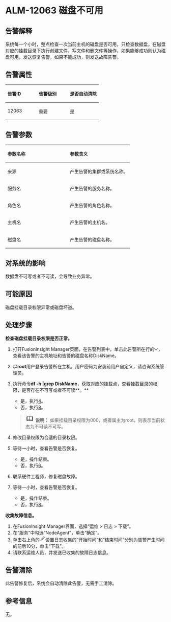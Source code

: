 # ALM-12063 磁盘不可用<a name="ALM-12063"></a>

## 告警解释<a name="section25514987"></a>

系统每一个小时，整点检查一次当前主机的磁盘是否可用，只检查数据盘，在磁盘对应的挂载目录下执行创建文件，写文件和删文件等操作，如果能够成功则认为磁盘可用，发送恢复告警，如果不能成功，则发送故障告警。

## 告警属性<a name="section28308296"></a>

<a name="table36969235"></a>
<table><thead align="left"><tr id="row42433012"><th class="cellrowborder" valign="top" width="33.33333333333333%" id="mcps1.1.4.1.1"><p id="p14521914"><a name="p14521914"></a><a name="p14521914"></a>告警ID</p>
</th>
<th class="cellrowborder" valign="top" width="33.33333333333333%" id="mcps1.1.4.1.2"><p id="p35424385"><a name="p35424385"></a><a name="p35424385"></a>告警级别</p>
</th>
<th class="cellrowborder" valign="top" width="33.33333333333333%" id="mcps1.1.4.1.3"><p id="p50802928"><a name="p50802928"></a><a name="p50802928"></a>是否自动清除</p>
</th>
</tr>
</thead>
<tbody><tr id="row21396528"><td class="cellrowborder" valign="top" width="33.33333333333333%" headers="mcps1.1.4.1.1 "><p id="p55397225"><a name="p55397225"></a><a name="p55397225"></a>12063</p>
</td>
<td class="cellrowborder" valign="top" width="33.33333333333333%" headers="mcps1.1.4.1.2 "><p id="p57990210"><a name="p57990210"></a><a name="p57990210"></a>重要</p>
</td>
<td class="cellrowborder" valign="top" width="33.33333333333333%" headers="mcps1.1.4.1.3 "><p id="p66695395"><a name="p66695395"></a><a name="p66695395"></a>是</p>
</td>
</tr>
</tbody>
</table>

## 告警参数<a name="section53448080"></a>

<a name="table33617909"></a>
<table><thead align="left"><tr id="row23730911"><th class="cellrowborder" valign="top" width="50%" id="mcps1.1.3.1.1"><p id="p43155662"><a name="p43155662"></a><a name="p43155662"></a>参数名称</p>
</th>
<th class="cellrowborder" valign="top" width="50%" id="mcps1.1.3.1.2"><p id="p5947729"><a name="p5947729"></a><a name="p5947729"></a>参数含义</p>
</th>
</tr>
</thead>
<tbody><tr id="row1854114403610"><td class="cellrowborder" valign="top" width="50%" headers="mcps1.1.3.1.1 "><p id="p17935380415"><a name="p17935380415"></a><a name="p17935380415"></a>来源</p>
</td>
<td class="cellrowborder" valign="top" width="50%" headers="mcps1.1.3.1.2 "><p id="p187931338134115"><a name="p187931338134115"></a><a name="p187931338134115"></a>产生告警的集群或系统名称。</p>
</td>
</tr>
<tr id="row12004049"><td class="cellrowborder" valign="top" width="50%" headers="mcps1.1.3.1.1 "><p id="p32803893"><a name="p32803893"></a><a name="p32803893"></a>服务名</p>
</td>
<td class="cellrowborder" valign="top" width="50%" headers="mcps1.1.3.1.2 "><p id="p39869670"><a name="p39869670"></a><a name="p39869670"></a>产生告警的服务名称。</p>
</td>
</tr>
<tr id="row23282710"><td class="cellrowborder" valign="top" width="50%" headers="mcps1.1.3.1.1 "><p id="p6851364"><a name="p6851364"></a><a name="p6851364"></a>角色名</p>
</td>
<td class="cellrowborder" valign="top" width="50%" headers="mcps1.1.3.1.2 "><p id="p18089651"><a name="p18089651"></a><a name="p18089651"></a>产生告警的角色名称。</p>
</td>
</tr>
<tr id="row28589139"><td class="cellrowborder" valign="top" width="50%" headers="mcps1.1.3.1.1 "><p id="p34018885"><a name="p34018885"></a><a name="p34018885"></a>主机名</p>
</td>
<td class="cellrowborder" valign="top" width="50%" headers="mcps1.1.3.1.2 "><p id="p4066316"><a name="p4066316"></a><a name="p4066316"></a>产生告警的主机名。</p>
</td>
</tr>
<tr id="row5772021102017"><td class="cellrowborder" valign="top" width="50%" headers="mcps1.1.3.1.1 "><p id="p1977219213201"><a name="p1977219213201"></a><a name="p1977219213201"></a>磁盘名</p>
</td>
<td class="cellrowborder" valign="top" width="50%" headers="mcps1.1.3.1.2 "><p id="p137737211207"><a name="p137737211207"></a><a name="p137737211207"></a>产生告警的磁盘名称。</p>
</td>
</tr>
</tbody>
</table>

## 对系统的影响<a name="section1448215013396"></a>

数据盘不可写或者不可读，会导致业务异常。

## 可能原因<a name="section1316382918139"></a>

磁盘挂载目录权限异常或磁盘坏道。

## 处理步骤<a name="section1961253851319"></a>

**检查磁盘挂载目录权限是否正常。**

1.  打开FusionInsight Manager页面，在告警列表中，单击此告警所在行的![](figures/zh-cn_image_0263895587.png)，查看该告警的主机地址和告警的磁盘名称DiskName。
2.  以**root**用户登录告警所在主机，用户密码为安装前用户自定义，请咨询系统管理员。

1.  执行命令**df -h |grep DiskName**，获取对应的挂载点，查看挂载目录的权限，是否存在不可写或者不可读**。**

    -   是，执行[4](#li10604193881314)。
    -   否，执行[8](#li12609103812134)。

    >![](public_sys-resources/icon-note.gif) **说明：** 
    >如果挂载目录权限为000，或者属主为root，则表示当前状态为不可读不可写。

2.  <a name="li10604193881314"></a>修改目录权限为合适的目录权限。
3.  等待一小时，查看告警是否恢复。
    -   是，操作结束。
    -   否，执行[6](#li57971712341)。


1.  <a name="li57971712341"></a>联系硬件工程师，修复磁盘故障。

1.  等待一小时，查看告警是否恢复。
    -   是，操作结束。
    -   否，执行[8](#li12609103812134)。


**收集故障信息。**

1.  <a name="li12609103812134"></a>在FusionInsight Manager界面，选择“运维 \> 日志 \> 下载”。
2.  在“服务”中勾选“NodeAgent”，单击“确定”。
3.  单击右上角的![](figures/zh-cn_image_0263895490.png)设置日志收集的“开始时间”和“结束时间”分别为告警产生时间的前后10分，单击“下载”。
4.  请联系运维人员，并发送已收集的故障日志信息。

## 告警清除<a name="section169311343318"></a>

此告警修复后，系统会自动清除此告警，无需手工清除。

## 参考信息<a name="section183241356931"></a>

无。

